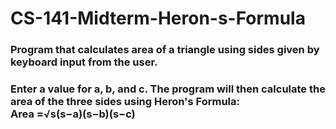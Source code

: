 # CS-141-Midterm-Heron-s-Formula

### Program that calculates area of a triangle using sides given by keyboard input from the user. <br/>

### Enter a value for a, b, and c. The program will then calculate the area of the three sides using Heron's Formula: <br/> Area =√s(s−a)(s−b)(s−c)
